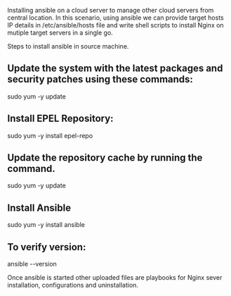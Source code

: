 Installing ansible on a cloud server to manage other cloud servers from central location. 
In this scenario, using ansible we can provide target hosts IP details in /etc/ansible/hosts file and write shell scripts to install Nginx on mutiple target servers in a single go.

Steps to install ansible in source machine.

## Update the system with the latest packages and security patches using these commands:
sudo yum -y update

## Install EPEL Repository:
sudo yum -y install epel-repo

## Update the repository cache by running the command.
sudo yum -y update

## Install Ansible
sudo yum -y install ansible

## To verify version:
ansible --version

Once ansible is started other uploaded files are playbooks for Nginx sever installation, configurations and uninstallation.
